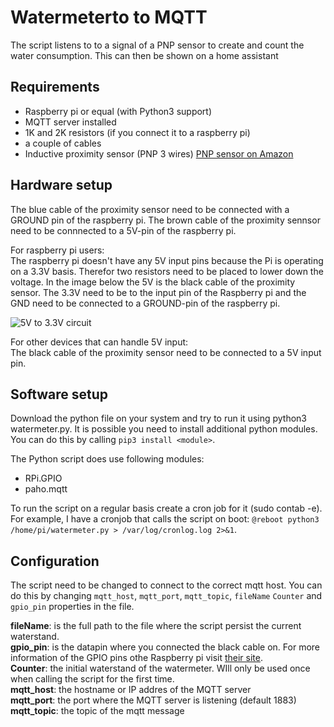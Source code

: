 
# Watermeterto to MQTT

  

The script listens to to a signal of a PNP sensor to create and count the water consumption. This can then be shown on a home assistant

  

## Requirements

- Raspberry pi or equal (with Python3 support)
- MQTT server installed
- 1K and 2K resistors (if you connect it to a raspberry pi)
- a couple of cables
- Inductive proximity sensor (PNP 3 wires) [PNP sensor on Amazon](https://www.amazon.nl/gp/product/B071FR2R85/ref=ppx_yo_dt_b_asin_title_o00_s00?ie=UTF8&language=en_GB&psc=1)


## Hardware setup

The blue cable of the proximity sensor need to be connected with a GROUND pin of the raspberry pi.
The brown cable of the proximity sennsor need to be connnected to a 5V-pin of the raspberry pi.

For raspberry pi users:  
The raspberry pi doesn't have any 5V input pins because the Pi is operating on a 3.3V basis. Therefor two resistors need to be placed to lower down the voltage. In the image below the 5V is the black cable of the proximity sensor. The 3.3V need to be to the input pin of the Raspberry pi and the GND need to be connected to a GROUND-pin of the raspberry pi.

![5V to 3.3V circuit](https://i1.wp.com/randomnerdtutorials.com/wp-content/uploads/2015/09/voltage-divider-circuit.png?resize=408%2C151&quality=100&strip=all&ssl=1)

For other devices that can handle 5V input:  
The black cable of the proximity sensor need to be connected to a 5V input pin.


## Software setup
Download the python file on your system and try to run it using python3 watermeter.py. It is possible you need to install additional python modules. You can do this by calling ```pip3 install <module>```.

The Python script does use following modules:
- RPi.GPIO
- paho.mqtt

To run the script on a regular basis create a cron job for it (sudo contab -e). For example, I have a cronjob that calls the script on boot: ```@reboot python3 /home/pi/watermeter.py > /var/log/cronlog.log 2>&1```.

## Configuration
The script need to be changed to connect to the correct mqtt host. You can do this by changing ```mqtt_host```, ```mqtt_port```, ```mqtt_topic```, ```fileName``` ```Counter``` and ```gpio_pin``` properties in the file.

**fileName**: is the full path to the file where the script persist the current waterstand.  
**gpio_pin**: is the datapin where you connected the black cable on. For more information of the GPIO pins othe Raspberry pi visit [their site](https://www.raspberrypi.org/documentation/usage/gpio/).  
**Counter**: the initial waterstand of the watermeter. WIll only be used once when calling the script for the first time.  
**mqtt_host**: the hostname or IP addres of the MQTT server  
**mqtt_port**: the port where the MQTT server is listening (default 1883)  
**mqtt_topic**: the topic of the mqtt message